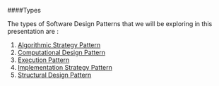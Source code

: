 
####Types

<p>The types of Software Design Patterns that we will be exploring in this presentation are :</p>

1. [Algorithmic Strategy Pattern](https://github.com/hariniiyer/CSCI-5828_Presentation4_Software-Design-Patterns/blob/master/AlgorithmicStrat.md)
2. [Computational Design Pattern](https://github.com/hariniiyer/CSCI-5828_Presentation4_Software-Design-Patterns/blob/master/CompDesign.md)
3. [Execution Pattern](https://github.com/hariniiyer/CSCI-5828_Presentation4_Software-Design-Patterns/blob/master/ExePattern.md)
4. [Implementation Strategy Pattern](https://github.com/hariniiyer/CSCI-5828_Presentation4_Software-Design-Patterns/tree/master)
5. [Structural Design Pattern](https://github.com/hariniiyer/CSCI-5828_Presentation4_Software-Design-Patterns/tree/master)
